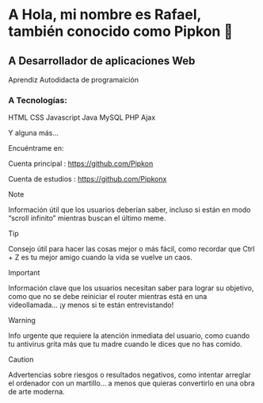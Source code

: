 # A Hola, mi nombre es Rafael, también conocido como Pipkon 👋

## A Desarrollador de aplicaciones Web

Aprendiz Autodidacta de programaición

### A Tecnologías:

HTML CSS Javascript Java MySQL PHP Ajax

Y alguna más...

Encuéntrame en:

Cuenta principal : https://github.com/Pipkon

Cuenta de estudios : https://github.com/Pipkonx

> [!NOTE]
> Información útil que los usuarios deberían saber, incluso si están en modo “scroll infinito” mientras buscan el último meme.

> [!TIP]
> Consejo útil para hacer las cosas mejor o más fácil, como recordar que Ctrl + Z es tu mejor amigo cuando la vida se vuelve un caos.

> [!IMPORTANT]
> Información clave que los usuarios necesitan saber para lograr su objetivo, como que no se debe reiniciar el router mientras está en una videollamada… ¡y menos si te están entrevistando!

> [!WARNING]
> Info urgente que requiere la atención inmediata del usuario, como cuando tu antivirus grita más que tu madre cuando le dices que no has comido.

> [!CAUTION]
> Advertencias sobre riesgos o resultados negativos, como intentar arreglar el ordenador con un martillo… a menos que quieras convertirlo en una obra de arte moderna.





<!---
Pipkonx/Pipkonx is a ✨ special ✨ repository because its `README.md` (this file) appears on your GitHub profile.
You can click the Preview link to take a look at your changes.
--->
